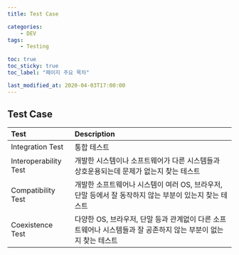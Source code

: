 ```yaml
---
title: Test Case

categories:
    - DEV
tags:
    - Testing

toc: true
toc_sticky: true
toc_label: "페이지 주요 목차"

last_modified_at: 2020-04-03T17:00:00
---
```


## Test Case ##

| Test | Description |
| :--- | :---------- |
| Integration Test | 통합 테스트
| Interoperability Test | 개발한 시스템이나 소프트웨어가 다른 시스템들과 상호운용되는데 문제가 없는지 찾는 테스트 |
| Compatibility Test | 개발한 소프트웨어나 시스템이 여러 OS, 브라우저, 단말 등에서 잘 동작하지 않는 부분이 있는지 찾는 테스트 |
| Coexistence Test | 다양한 OS, 브라우저, 단말 등과 관계없이 다른 소프트웨어나 시스템들과 잘 공존하지 않는 부분이 없는지 찾는 테스트 |
